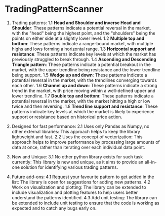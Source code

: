 # TradingPatternScanner

1. Trading patterns:
    1.1 **Head and Shoulder and inverse Head and Shoulder**: These patterns indicate a potential reversal in the market, with the "head" being the highest point, and the "shoulders" being the points on either side at a slightly lower level.
    1.2 **Multiple top and bottom**: These patterns indicate a range-bound market, with multiple highs and lows forming a horizontal range.
    1.3 **Horizontal support and resistance**: These patterns indicate key levels at which the market has previously struggled to break through.
    1.4 **Ascending and Descending Triangle pattern**: These patterns indicate a potential breakout in the market, with the upper trendline being resistance and the lower trendline being support.
    1.5 **Wedge up and down**: These patterns indicate a potential reversal in the market, with the trendlines converging towards each other.
    1.6 **Channel up and down**: These patterns indicate a strong trend in the market, with price moving within a well-defined upper and lower trendline.
    1.7 **Double top and bottom**: These patterns indicate a potential reversal in the market, with the market hitting a high or low twice and then reversing.
    1.8 **Trend line support and resistance**: These patterns indicate key levels at which the market is likely to experience support or resistance based on historical price action.

2. Designed for fast performance:
    2.1 Uses only Pandas as Numpy, no other external libraries: This approach helps to keep the library lightweight and fast.
    2.2 Uses the concept of vectorization: This approach helps to improve performance by processing large amounts of data at once, rather than iterating over each individual data point.

3. New and Unique:
    3.1 No other python library exists for such task currently: This library is new and unique, as it aims to provide an all-in-one solution for identifying various trading patterns.

4. Future add-ons:
    4.1 Request your favourite pattern to get added in the list: The library is open for suggestions for adding new patterns.
    4.2 Work on visualization and plotting: The library can be extended to include visualization and plotting features to help users better understand the patterns identified.
    4.3 Add unit testing: The library can be extended to include unit testing to ensure that the code is working as expected and to catch any bugs early on.
